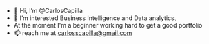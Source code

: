 - 👋 Hi, I’m @CarlosCapilla
- 👀 I’m interested Business Intelligence and Data analytics,
- At the moment I'm a beginner working hard to get a good portfolio
- 📫 reach me at carlosscapilla@gmail.com

<!---
CarlosCapilla/CarlosCapilla is a ✨ special ✨ repository because its `README.md` (this file) appears on your GitHub profile.
You can click the Preview link to take a look at your changes.
--->
